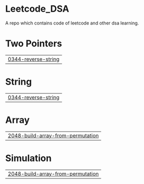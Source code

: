 # Leetcode_DSA
A repo which contains code of leetcode and other dsa learning.


# Two Pointers
|  |
| ------- |
| [0344-reverse-string](https://github.com/Kshitij-200/Leetcode_DSA/tree/master/0344-reverse-string) |
# String
|  |
| ------- |
| [0344-reverse-string](https://github.com/Kshitij-200/Leetcode_DSA/tree/master/0344-reverse-string) |
# Array
|  |
| ------- |
| [2048-build-array-from-permutation](https://github.com/Kshitij-200/Leetcode_DSA/tree/master/2048-build-array-from-permutation) |
# Simulation
|  |
| ------- |
| [2048-build-array-from-permutation](https://github.com/Kshitij-200/Leetcode_DSA/tree/master/2048-build-array-from-permutation) |
